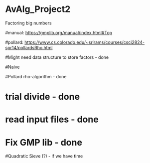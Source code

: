 # AvAlg_Project2
Factoring big numbers

#manual: https://gmplib.org/manual/index.html#Top

#pollard: https://www.cs.colorado.edu/~srirams/courses/csci2824-spr14/pollardsRho.html

#Might need data structure to store factors - done

#Naive

#Pollard rho-algorithm - done

# trial divide - done
# read input files - done
# Fix GMP lib - done

#Quadratic Sieve (?) - if we have time
